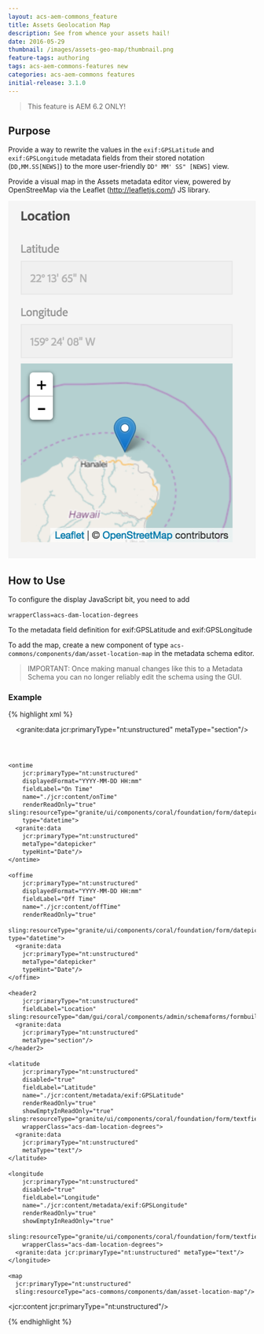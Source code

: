 ```yaml
---
layout: acs-aem-commons_feature
title: Assets Geolocation Map
description: See from whence your assets hail!
date: 2016-05-29
thumbnail: /images/assets-geo-map/thumbnail.png
feature-tags: authoring
tags: acs-aem-commons-features new
categories: acs-aem-commons features
initial-release: 3.1.0
---
```


> This feature is AEM 6.2 ONLY!

## Purpose

Provide a way to rewrite the values in the `exif:GPSLatitude` and `exif:GPSLongitude` metadata fields from their stored notation (`DD,MM.SS[NEWS]`) to the more user-friendly `DD° MM' SS" [NEWS]` view.

Provide a visual map in the Assets metadata editor view, powered by OpenStreeMap via the Leaflet (http://leafletjs.com/) JS library.

![Geolocation Map](/acs-aem-commons/images/assets-geo-map/image.png)

## How to Use

To configure the display JavaScript bit, you need to add

`wrapperClass=acs-dam-location-degrees`

To the metadata field definition for exif:GPSLatitude and exif:GPSLongitude

To add the map, create a new component of type `acs-commons/components/dam/asset-location-map` in the metadata schema editor.

> IMPORTANT: Once making manual changes like this to a Metadata Schema you can no longer reliably edit the schema using the GUI.

### Example

{% highlight xml %}
<col2
    jcr:primaryType="nt:unstructured"
    granite:rel="aem-assets-metadata-form-column"
    listOrder="1"
    sling:resourceType="granite/ui/components/coral/foundation/container">
  <items
      jcr:primaryType="nt:unstructured">
    <header
        jcr:primaryType="nt:unstructured"
        fieldLabel="Scheduled (de)activation"
        sling:resourceType="dam/gui/coral/components/admin/schemaforms/formbuilder/sectionfield">
      <granite:data
        jcr:primaryType="nt:unstructured"
        metaType="section"/>
    </header>

    <ontime
        jcr:primaryType="nt:unstructured"
        displayedFormat="YYYY-MM-DD HH:mm"
        fieldLabel="On Time"
        name="./jcr:content/onTime"
        renderReadOnly="true" sling:resourceType="granite/ui/components/coral/foundation/form/datepicker"
        type="datetime">
      <granite:data
        jcr:primaryType="nt:unstructured"
        metaType="datepicker"
        typeHint="Date"/>
    </ontime>

    <offime
        jcr:primaryType="nt:unstructured"
        displayedFormat="YYYY-MM-DD HH:mm"
        fieldLabel="Off Time"
        name="./jcr:content/offTime"
        renderReadOnly="true"
        sling:resourceType="granite/ui/components/coral/foundation/form/datepicker" type="datetime">
      <granite:data
        jcr:primaryType="nt:unstructured"
        metaType="datepicker"
        typeHint="Date"/>
    </offime>

    <header2
        jcr:primaryType="nt:unstructured"
        fieldLabel="Location" sling:resourceType="dam/gui/coral/components/admin/schemaforms/formbuilder/sectionfield">
      <granite:data
        jcr:primaryType="nt:unstructured"
        metaType="section"/>
    </header2>

    <latitude
        jcr:primaryType="nt:unstructured"
        disabled="true"
        fieldLabel="Latitude"
        name="./jcr:content/metadata/exif:GPSLatitude"
        renderReadOnly="true"
        showEmptyInReadOnly="true" sling:resourceType="granite/ui/components/coral/foundation/form/textfield"
        wrapperClass="acs-dam-location-degrees">
      <granite:data
        jcr:primaryType="nt:unstructured"
        metaType="text"/>
    </latitude>

    <longitude
        jcr:primaryType="nt:unstructured"
        disabled="true"
        fieldLabel="Longitude"
        name="./jcr:content/metadata/exif:GPSLongitude"
        renderReadOnly="true"
        showEmptyInReadOnly="true"
        sling:resourceType="granite/ui/components/coral/foundation/form/textfield"
        wrapperClass="acs-dam-location-degrees">
      <granite:data jcr:primaryType="nt:unstructured" metaType="text"/>
    </longitude>

    <map
      jcr:primaryType="nt:unstructured"
      sling:resourceType="acs-commons/components/dam/asset-location-map"/>
  </items>

  <jcr:content jcr:primaryType="nt:unstructured"/>

</col2>
{% endhighlight %}
